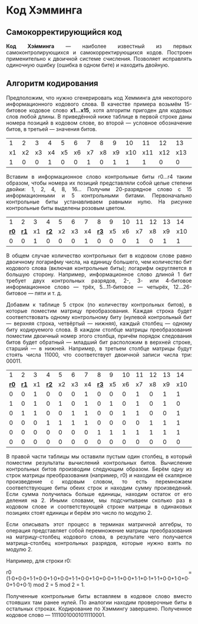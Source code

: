 # Код Хэмминга
<h2>Самокорректирующийся код</h2>
<p align="justify">
  <b>Код Хэ́мминга</b> — наиболее известный из первых самоконтролирующихся и самокорректирующихся кодов. Построен применительно к двоичной системе счисления. Позволяет исправлять одиночную ошибку (ошибка в одном бите) и находить двойную.
</p>
<h2>Алгоритм кодирования</h2>
<p align="justify">
  Предположим, что нужно сгенерировать код Хемминга для некоторого информационного кодового слова. В качестве примера возьмём 15-битовое кодовое слово <b>x1…x15</b>, хотя алгоритм пригоден для кодовых слов любой длины. В приведённой ниже таблице в первой строке даны номера позиций в кодовом слове, во второй — условное обозначение битов, в третьей — значения битов.
</p>
<table>
    <tr>
        <td>1</td>
        <td>2</td>
        <td>3</td>
        <td>4</td>
        <td>5</td>
        <td>6</td>
        <td>7</td>
        <td>8</td>
        <td>9</td>
        <td>10</td>
        <td>11</td>
        <td>12</td>
        <td>13</td>
        <td>14</td>
        <td>15</td>
    </tr>
    <tr>
        <td>x1</td>
        <td>x2</td>
        <td>x3</td>
        <td>x4</td>
        <td>x5</td>
        <td>x6</td>
        <td>x7</td>
        <td>x8</td>
        <td>x9</td>
        <td>x10</td>
        <td>x11</td>
        <td>x12</td>
        <td>x13</td>
        <td>x14</td>
        <td>x15</td>
    </tr>
    <tr>
        <td>1</td>
        <td>0</td>
        <td>0</td>
        <td>1</td>
        <td>0</td>
        <td>0</td>
        <td>1</td>
        <td>0</td>
        <td>1</td>
        <td>1</td>
        <td>1</td>
        <td>0</td>
        <td>0</td>
        <td>0</td>
        <td>1</td>
    </tr>
</table>
<p align="justify">
  Вставим в информационное слово контрольные биты r0…r4 таким образом, чтобы номера их позиций представляли собой целые степени двойки: 1, 2, 4, 8, 16… Получим 20-разрядное слово с 15 информационными и 5 контрольными битами. Первоначально контрольные биты устанавливаем равными нулю. На рисунке контрольные биты выделены розовым цветом.
</p>
<table>
    <tr>
        <td>1</td>
        <td>2</td>
        <td>3</td>
        <td>4</td>
        <td>5</td>
        <td>6</td>
        <td>7</td>
        <td>8</td>
        <td>9</td>
        <td>10</td>
        <td>11</td>
        <td>12</td>
        <td>13</td>
        <td>14</td>
        <td>15</td>
        <td>16</td>
        <td>17</td>
        <td>18</td>
        <td>19</td>
        <td>20</td>
    </tr>
    <tr>
        <td><b><ins>r0</ins></b></td>
        <td><b><ins>r1</ins></b></td>
        <td>x1</td>
        <td><b><ins>r2</ins></b></td>
        <td>x2</td>
        <td>x3</td>
        <td>x4</td>
        <td><b><ins>r3</ins></b></td>
        <td>x5</td>
        <td>x6</td>
        <td>x7</td>
        <td>x8</td>
        <td>x9</td>
        <td>x10</td>
        <td>x11</td>
        <td><b><ins>r4</ins></b></td>
        <td>x12</td>
        <td>x13</td>
        <td>x14</td>
        <td>x15</td>
    </tr>
    <tr>
        <td>0</td>
        <td>0</td>
        <td>1</td>
        <td>0</td>
        <td>0</td>
        <td>0</td>
        <td>1</td>
        <td>0</td>
        <td>0</td>
        <td>0</td>
        <td>1</td>
        <td>0</td>
        <td>1</td>
        <td>1</td>
        <td>1</td>
        <td>0</td>
        <td>0</td>
        <td>0</td>
        <td>0</td>
        <td>1</td>
    </tr>
</table>
<p align="justify">
  В общем случае количество контрольных бит в кодовом слове равно двоичному логарифму числа, на единицу большего, чем количество бит кодового слова (включая контрольные биты); логарифм округляется в большую сторону. Например, информационное слово длиной 1 бит требует двух контрольных разрядов, 2-, 3- или 4-битовое информационное слово — трёх, 5…11-битовое — четырёх, 12…26-битовое — пяти и т. д.
</p>
<p align="justify">
  Добавим к таблице 5 строк (по количеству контрольных битов), в которые поместим матрицу преобразования. Каждая строка будет соответствовать одному контрольному биту (нулевой контрольный бит — верхняя строка, четвёртый — нижняя), каждый столбец — одному биту кодируемого слова. В каждом столбце матрицы преобразования поместим двоичный номер этого столбца, причём порядок следования битов будет обратный — младший бит расположим в верхней строке, старший — в нижней. Например, в третьем столбце матрицы будут стоять числа 11000, что соответствует двоичной записи числа три: 00011.
</p>
<table>
    <tr>
        <td>1</td>
        <td>2</td>
        <td>3</td>
        <td>4</td>
        <td>5</td>
        <td>6</td>
        <td>7</td>
        <td>8</td>
        <td>9</td>
        <td>10</td>
        <td>11</td>
        <td>12</td>
        <td>13</td>
        <td>14</td>
        <td>15</td>
        <td>16</td>
        <td>17</td>
        <td>18</td>
        <td>19</td>
        <td>20</td>
    </tr>
    <tr>
        <td><b><ins>r0</ins></b></td>
        <td><b><ins>r1</ins></b></td>
        <td>x1</td>
        <td><b><ins>r2</ins></b></td>
        <td>x2</td>
        <td>x3</td>
        <td>x4</td>
        <td><b><ins>r3</ins></b></td>
        <td>x5</td>
        <td>x6</td>
        <td>x7</td>
        <td>x8</td>
        <td>x9</td>
        <td>x10</td>
        <td>x11</td>
        <td><b><ins>r4</ins></b></td>
        <td>x12</td>
        <td>x13</td>
        <td>x14</td>
        <td>x15</td>
    </tr>
    <tr>
        <td>0</td>
        <td>0</td>
        <td>1</td>
        <td>0</td>
        <td>0</td>
        <td>0</td>
        <td>1</td>
        <td>0</td>
        <td>0</td>
        <td>0</td>
        <td>1</td>
        <td>0</td>
        <td>1</td>
        <td>1</td>
        <td>1</td>
        <td>0</td>
        <td>0</td>
        <td>0</td>
        <td>0</td>
        <td>1</td>
    </tr>
    <tr>
        <td>1</td>
        <td>0</td>
        <td>1</td>
        <td>0</td>
        <td>1</td>
        <td>0</td>
        <td>1</td>
        <td>0</td>
        <td>1</td>
        <td>0</td>
        <td>1</td>
        <td>0</td>
        <td>1</td>
        <td>0</td>
        <td>1</td>
        <td>0</td>
        <td>1</td>
        <td>0</td>
        <td>1</td>
        <td>0</td>
        <td><b><ins>r0</ins></b></td>
        <td></td>
    </tr>
    <tr>
        <td>0</td>
        <td>1</td>
        <td>1</td>
        <td>0</td>
        <td>0</td>
        <td>1</td>
        <td>1</td>
        <td>0</td>
        <td>0</td>
        <td>1</td>
        <td>1</td>
        <td>0</td>
        <td>0</td>
        <td>1</td>
        <td>1</td>
        <td>0</td>
        <td>0</td>
        <td>1</td>
        <td>1</td>
        <td>0</td>
        <td><b><ins>r1</ins></b></td>
        <td></td>
    </tr>
    <tr>
        <td>0</td>
        <td>0</td>
        <td>0</td>
        <td>1</td>
        <td>1</td>
        <td>1</td>
        <td>1</td>
        <td>0</td>
        <td>0</td>
        <td>0</td>
        <td>0</td>
        <td>1</td>
        <td>1</td>
        <td>1</td>
        <td>1</td>
        <td>0</td>
        <td>0</td>
        <td>0</td>
        <td>0</td>
        <td>1</td>
        <td><b><ins>r2</ins></b></td>
        <td></td>
    </tr>
    <tr>
        <td>0</td>
        <td>0</td>
        <td>0</td>
        <td>0</td>
        <td>0</td>
        <td>0</td>
        <td>0</td>
        <td>1</td>
        <td>1</td>
        <td>1</td>
        <td>1</td>
        <td>1</td>
        <td>1</td>
        <td>1</td>
        <td>1</td>
        <td>0</td>
        <td>0</td>
        <td>0</td>
        <td>0</td>
        <td>0</td>
        <td><b><ins>r3</ins></b></td>
        <td></td>
    </tr>
    <tr>
        <td>0</td>
        <td>0</td>
        <td>0</td>
        <td>0</td>
        <td>0</td>
        <td>0</td>
        <td>0</td>
        <td>0</td>
        <td>0</td>
        <td>0</td>
        <td>0</td>
        <td>0</td>
        <td>0</td>
        <td>0</td>
        <td>0</td>
        <td>1</td>
        <td>1</td>
        <td>1</td>
        <td>1</td>
        <td>1</td>
        <td><b bgcolor="pink"><ins>r4</ins></b></td>
        <td></td>
    </tr>
</table>
<p align="justify">
  В правой части таблицы мы оставили пустым один столбец, в который поместим результаты вычислений контрольных битов. Вычисление контрольных битов производим следующим образом. Берём одну из строк матрицы преобразования (например, r0) и находим её скалярное произведение с кодовым словом, то есть перемножаем соответствующие биты обеих строк и находим сумму произведений. Если сумма получилась больше единицы, находим остаток от его деления на 2. Иными словами, мы подсчитываем сколько раз в кодовом слове и соответствующей строке матрицы в одинаковых позициях стоят единицы и берём это число по модулю 2.
</p>
<p align="justify">
  Если описывать этот процесс в терминах матричной алгебры, то операция представляет собой перемножение матрицы преобразования на матрицу-столбец кодового слова, в результате чего получается матрица-столбец контрольных разрядов, которые нужно взять по модулю 2.
</p>
<p align="justify">
  Например, для строки r0:
</p>
<p align="justify">
  r0 = (1·0+0·0+1·1+0·0+1·0+0·0+1·1+0·0+1·0+0·0+1·1+0·0+1·1+0·1+1·1+0·0+1·0+0·0+1·0+0·1) mod 2 = 5 mod 2 = 1.
</p>
<p align="justify">
  Полученные контрольные биты вставляем в кодовое слово вместо стоявших там ранее нулей. По аналогии находим проверочные биты в остальных строках. Кодирование по Хэммингу завершено. Полученное кодовое слово — 11110010001011110001.
</p>
